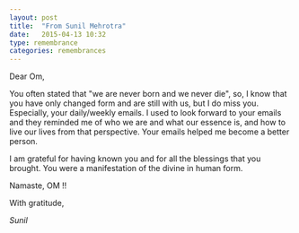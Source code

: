 ```yaml
---
layout: post
title:  "From Sunil Mehrotra"
date:   2015-04-13 10:32
type: remembrance
categories: remembrances
---
```


Dear Om,

You often stated that "we are never born and we never die", so, I know that you have only changed form and are still with us, but I do miss you. Especially, your daily/weekly emails. I used to look forward to your emails and they reminded me of who we are and what our essence is, and how to live our lives from that perspective. Your emails helped me become a better person.

I am grateful for having known you and for all the blessings that you brought. You were a manifestation of the divine in human form.

Namaste, OM !!

With gratitude,

*Sunil*
